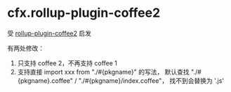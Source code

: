 # cfx.rollup-plugin-coffee2

受 [rollup-plugin-coffee2](https://github.com/zeekay/rollup-plugin-coffee2) 启发

有两处修改：

1. 只支持 coffee 2，不再支持 coffee 1
1. 支持直接 import xxx from "./#{pkgname}" 的写法，
   默认查找 "./#{pkgname}.coffee" / "./#{pkgname}/index.coffee"，
   找不到会替换为 '.js'
